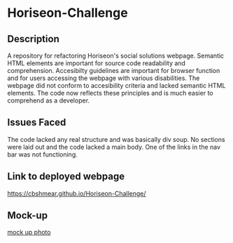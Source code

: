 # Horiseon-Challenge

## Description

A repository for refactoring Horiseon's social solutions webpage.
Semantic HTML elements are important for source code readability and comprehension. 
Accesibilty guidelines are important for browser function and for users accessing the webpage with various disabilities.
The webpage did not conform to accesibility criteria and lacked semantic HTML elements.
The code now reflects these principles and is much easier to comprehend as a developer. 

## Issues Faced

The code lacked any real structure and was basically div soup. No sections were laid out and the code lacked a main body. One of the links in the nav bar was not functioning. 

## Link to deployed webpage

https://cbshmear.github.io/Horiseon-Challenge/

## Mock-up
[mock up photo](assets/images/01-html-css-git-homework-demo.png)
    
